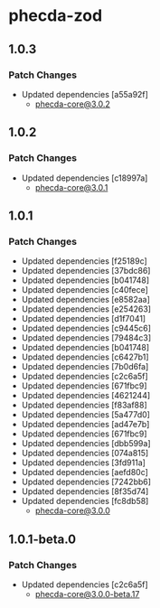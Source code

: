 # phecda-zod

## 1.0.3

### Patch Changes

- Updated dependencies [a55a92f]
  - phecda-core@3.0.2

## 1.0.2

### Patch Changes

- Updated dependencies [c18997a]
  - phecda-core@3.0.1

## 1.0.1

### Patch Changes

- Updated dependencies [f25189c]
- Updated dependencies [37bdc86]
- Updated dependencies [b041748]
- Updated dependencies [c40fece]
- Updated dependencies [e8582aa]
- Updated dependencies [e254263]
- Updated dependencies [d1f7041]
- Updated dependencies [c9445c6]
- Updated dependencies [79484c3]
- Updated dependencies [b041748]
- Updated dependencies [c6427b1]
- Updated dependencies [7b0d6fa]
- Updated dependencies [c2c6a5f]
- Updated dependencies [671fbc9]
- Updated dependencies [4621244]
- Updated dependencies [f83af88]
- Updated dependencies [5a477d0]
- Updated dependencies [ad47e7b]
- Updated dependencies [671fbc9]
- Updated dependencies [dbb599a]
- Updated dependencies [074a815]
- Updated dependencies [3fd911a]
- Updated dependencies [aefd80c]
- Updated dependencies [7242bb6]
- Updated dependencies [8f35d74]
- Updated dependencies [fc8db58]
  - phecda-core@3.0.0

## 1.0.1-beta.0

### Patch Changes

- Updated dependencies [c2c6a5f]
  - phecda-core@3.0.0-beta.17
